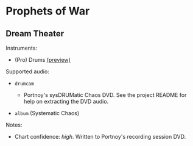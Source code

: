 # Prophets of War

## Dream Theater

Instruments:

  * (Pro) Drums [(preview)](http://pages.cs.wisc.edu/~tolly/customs/?title=prophets-of-war&artist=dream-theater)

Supported audio:

  * `drumcam`

    * Portnoy's sysDRUMatic Chaos DVD. See the project README for help on extracting the DVD audio.

  * `album` (Systematic Chaos)

Notes:

  * Chart confidence: *high*. Written to Portnoy's recording session DVD.

